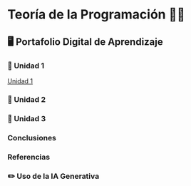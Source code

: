 # Teoría de la Programación 🧑‍💻
## 🖥️ Portafolio Digital de Aprendizaje
### 📒 Unidad 1
[Unidad 1](README.md)
### 📒 Unidad 2
### 📒 Unidad 3
### Conclusiones
### Referencias
### ✏️ Uso de la IA Generativa
